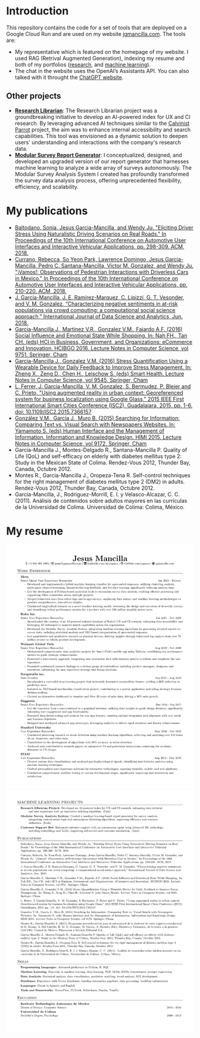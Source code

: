 # Introduction

This repository contains the code for a set of tools that are deployed on a Google Cloud Run and are used on my website [jgmancilla.com](https://www.jgmancilla.com/). The tools are:

- My representative which is featured on the homepage of my website. I used RAG (Retrival Augmented Generation), indexing my resume and both of my portfolios ([research](https://www.jgmancilla.com/research-portfolio), and [machine learning](https://www.jgmancilla.com/ml-portfolio)).
- The chat in the website uses the OpenAI’s Assistants API. You can also talked with it throught the [ChatGPT website](https://chatgpt.com/g/g-9SEI3SdhW-jmancilla-representative).

## Other projects

- **[Research Librarian](https://www.jgmancilla.com/research-librarian)**: The Research Librarian project was a groundbreaking initiative to develop an AI-powered index for UX and CI research. By leveraging advanced AI techniques similar to the [Calvinist Parrot](https://www.jgmancilla.com/calvinist-parrot) project, the aim was to enhance internal accessibility and search capabilities. This tool was envisioned as a dynamic solution to deepen users' understanding and interactions with the company's research data.
- **[Modular Survey Report Generator](https://www.jgmancilla.com/modular-survey-report-generator)**: I conceptualized, designed, and developed an upgraded version of our report generator that harnesses machine learning to analyze a wide array of surveys autonomously. The Modular Survey Analysis System I created has profoundly transformed the survey data analysis process, offering unprecedented flexibility, efficiency, and scalability.

# My publications

- [Baltodano, Sonia, Jesus Garcia-Mancilla, and Wendy Ju. "Eliciting Driver Stress Using Naturalistic Driving Scenarios on Real Roads." In Proceedings of the 10th International Conference on Automotive User Interfaces and Interactive Vehicular Applications, pp. 298-309. ACM, 2018.](https://dl.acm.org/authorize?N668220)
- [Currano, Rebecca, So Yeon Park, Lawrence Domingo, Jesus Garcia-Mancilla, Pedro C. Santana-Mancilla, Victor M. Gonzalez, and Wendy Ju. "¡Vamos!: Observations of Pedestrian Interactions with Driverless Cars in Mexico." In Proceedings of the 10th International Conference on Automotive User Interfaces and Interactive Vehicular Applications, pp. 210-220. ACM, 2018.](https://dl.acm.org/authorize?N668239)
- [J. Garcia-Mancilla, J. E. Ramirez-Marquez, C. Lipizzi, G. T. Vesonder, and V. M. Gonzalez, “Characterizing negative sentiments in at-risk populations via crowd computing: a computational social science approach,” International Journal of Data Science and Analytics, Jun. 2018.](https://link.springer.com/article/10.1007/s41060-018-0135-9)
- [Garcia-Mancilla J., Martinez V.R., Gonzalez V.M., Fajardo A.F. (2016) Social Influence and Emotional State While Shopping. In: Nah FH., Tan CH. (eds) HCI in Business, Government, and Organizations: eCommerce and Innovation. HCIBGO 2016. Lecture Notes in Computer Science, vol 9751. Springer, Cham](https://link.springer.com/chapter/10.1007/978-3-319-39396-4_35)
- [Garcia-Mancilla J., Gonzalez V.M. (2016) Stress Quantification Using a Wearable Device for Daily Feedback to Improve Stress Management. In: Zheng X., Zeng D., Chen H., Leischow S. (eds) Smart Health. Lecture Notes in Computer Science, vol 9545. Springer, Cham](https://link.springer.com/chapter/10.1007/978-3-319-29175-8_19)
- [L. Ferrer, J. Garcia-Mancilla, V. M. Gonzalez, S. Bermudez, P. Bleier and C. Prieto, "Using augmented reality in urban context: Georeferenced system for business localization using Google Glass," 2015 IEEE First International Smart Cities Conference (ISC2), Guadalajara, 2015, pp. 1-6. doi: 10.1109/ISC2.2015.7366157](https://ieeexplore.ieee.org/abstract/document/7366157)
- [González V.M., García J., Muro B. (2015) Searching for Information: Comparing Text vs. Visual Search with Newspapers Websites. In: Yamamoto S. (eds) Human Interface and the Management of Information. Information and Knowledge Design. HIMI 2015. Lecture Notes in Computer Science, vol 9172. Springer, Cham](https://link.springer.com/chapter/10.1007/978-3-319-20612-7_17)
- Garcia-Mancilla J., Montes-Delgado R., Santana-Mancilla P. Quality of Life (QoL) and self-efficacy on elderly with diabetes mellitus type 2: Study in the Mexican State of Colima. Rendez-Vous 2012, Thunder Bay, Canada, Octubre 2012.
- Montes R., Garcia-Mancilla J., Oropeza-Tena R. Self-control techniques for the right management of diabetes mellitus type 2 (DM2) in adults. Rendez-Vous 2012, Thunder Bay, Canada, Octubre 2012.
- Garcia-Mancilla, J., Rodriguez-Morrill, E. I. y Velasco-Alcazar, C. C. (2011). Análisis de contenidos sobre adultos mayores en las currículas de la Universidad de Colima. Universidad de Colima: Colima, México.

# My resume

![My resume 1](images/CV_JGMancilla-1.png)
![My resume 2](images/CV_JGMancilla-2.png)